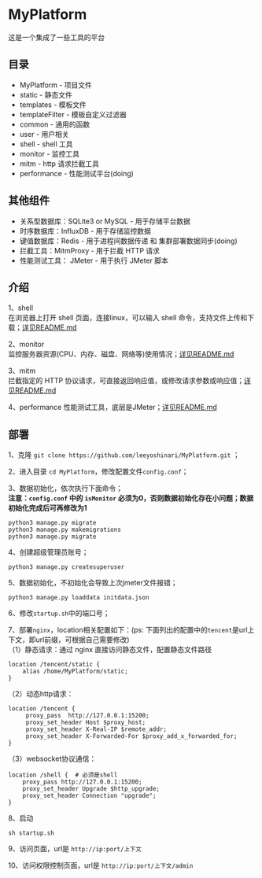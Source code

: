 # MyPlatform
这是一个集成了一些工具的平台

## 目录
- MyPlatform - 项目文件
- static - 静态文件
- templates - 模板文件
- templateFilter - 模板自定义过滤器
- common - 通用的函数
- user - 用户相关
- shell - shell 工具
- monitor - 监控工具
- mitm - http 请求拦截工具
- performance - 性能测试平台(doing)


## 其他组件
- 关系型数据库：SQLite3 or MySQL - 用于存储平台数据
- 时序数据库：InfluxDB - 用于存储监控数据
- 键值数据库：Redis - 用于进程间数据传递 和 集群部署数据同步(doing)
- 拦截工具：MitmProxy - 用于拦截 HTTP 请求
- 性能测试工具： JMeter - 用于执行 JMeter 脚本

## 介绍
1、shell<br>
在浏览器上打开 shell 页面，连接linux，可以输入 shell 命令，支持文件上传和下载；[详见README.md](https://github.com/leeyoshinari/MyPlatform/tree/main/shell)

2、monitor<br>
监控服务器资源(CPU、内存、磁盘、网络等)使用情况；[详见README.md](https://github.com/leeyoshinari/MyPlatform/tree/main/monitor)

3、mitm<br>
拦截指定的 HTTP 协议请求，可直接返回响应值，或修改请求参数或响应值；[详见README.md](https://github.com/leeyoshinari/MyPlatform/tree/main/mitm)

4、performance
性能测试工具，底层是JMeter；[详见README.md](https://github.com/leeyoshinari/MyPlatform/tree/main/performance)


## 部署
1、克隆 `git clone https://github.com/leeyoshinari/MyPlatform.git` ；

2、进入目录 `cd MyPlatform`，修改配置文件`config.conf`；

3、数据初始化，依次执行下面命令；<br>
**注意：`config.conf` 中的 `isMonitor` 必须为0，否则数据初始化存在小问题；数据初始化完成后可再修改为1**
```shell script
python3 manage.py migrate
python3 manage.py makemigrations
python3 manage.py migrate
```

4、创建超级管理员账号；
```shell script
python3 manage.py createsuperuser
```

5、数据初始化，不初始化会导致上次jmeter文件报错；
```shell script
python3 manage.py loaddata initdata.json
```

6、修改`startup.sh`中的端口号；

7、部署`nginx`，location相关配置如下：(ps: 下面列出的配置中的`tencent`是url上下文，即url前缀，可根据自己需要修改)<br>
（1）静态请求：通过 nginx 直接访问静态文件，配置静态文件路径
```shell script
location /tencent/static {
    alias /home/MyPlatform/static;
}
```
（2）动态http请求：
```shell script
location /tencent {
     proxy_pass  http://127.0.0.1:15200;
     proxy_set_header Host $proxy_host;
     proxy_set_header X-Real-IP $remote_addr;
     proxy_set_header X-Forwarded-For $proxy_add_x_forwarded_for;
}
```
（3）websocket协议通信：
```shell script
location /shell {  # 必须是shell
    proxy_pass http://127.0.0.1:15200;
    proxy_set_header Upgrade $http_upgrade;
    proxy_set_header Connection "upgrade";
}
```

8、启动
```
sh startup.sh
```

9、访问页面，url是 `http://ip:port/上下文`

10、访问权限控制页面，url是 `http://ip:port/上下文/admin`

